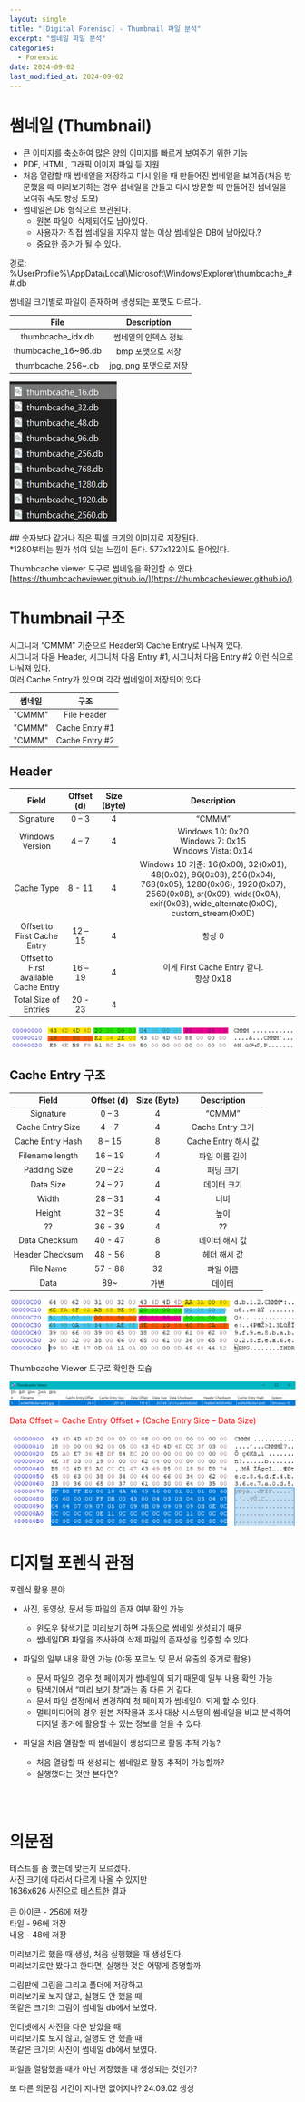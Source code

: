 ```yaml
---
layout: single
title: "[Digital Forenisc] - Thumbnail 파일 분석"
excerpt: "썸네일 파일 분석"
categories:
  - Forensic
date: 2024-09-02
last_modified_at: 2024-09-02
---
```


# 썸네일 (Thumbnail)

-	큰 이미지를 축소하여 많은 양의 이미지를 빠르게 보여주기 위한 기능
-	PDF, HTML, 그래픽 이미지 파일 등 지원
-	처음 열람할 때 썸네일을 저장하고 다시 읽을 때 만들어진 썸네일을 보여줌(처음 방문했을 때 미리보기하는 경우 섬네일을 만들고 다시 방문할 때 만들어진 썸네일을 보여줘 속도 향상 도모)
-	썸네일은 DB 형식으로 보관된다. 
    - 원본 파일이 삭제되어도 남아있다.
    - 사용자가 직접 썸네일을 지우지 않는 이상 썸네일은 DB에 남아있다.?
    - 중요한 증거가 될 수 있다.

경로:<br>
%UserProfile%\AppData\Local\Microsoft\Windows\Explorer\thumbcache_##.db 

썸네일 크기별로 파일이 존재하며 생성되는 포맷도 다르다.<br>

|         File        	|       Description      	|
|:-------------------:	|:----------------------:	|
|  thumbcache_idx.db  	|  썸네일의 인덱스 정보  	|
| thumbcache_16~96.db 	|    bmp 포맷으로 저장   	|
|  thumbcache_256~.db 	| jpg, png 포맷으로 저장 	|


![Thumbnail](/assets/forensic/Thumbnail/Thumbnail.png "Thumbnail")

\#\# 숫자보다 같거나 작은 픽셀 크기의 이미지로 저장된다.<br>
*1280부터는 뭔가 섞여 있는 느낌이 든다. 577x122이도 들어있다. 

Thumbcache viewer 도구로 썸네일을 확인할 수 있다. 
[https://thumbcacheviewer.github.io/](https://thumbcacheviewer.github.io/)

# Thumbnail 구조

시그니처 “CMMM” 기준으로 Header와 Cache Entry로 나눠져 있다. <br>
시그니처 다음 Header, 시그니처 다음 Entry #1, 시그니처 다음 Entry #2 이런 식으로 나눠져 있다.<br> 
여러 Cache Entry가 있으며 각각 썸네일이 저장되어 있다.<br>

| 썸네일 	|      구조      	|
|:------:	|:--------------:	|
| "CMMM" 	|   File Header  	|
| "CMMM" 	| Cache Entry #1 	|
| "CMMM" 	| Cache Entry #2 	|

## Header

|                     Field                    |     Offset (d)    |     Size (Byte)    |                                                                                               Description                                                                                             |
|:--------------------------------------------:|:-----------------:|:------------------:|:-----------------------------------------------------------------------------------------------------------------------------------------------------------------------------------------------------:|
|                   Signature                  |        0 – 3      |          4         |                                                                                                 “CMMM”                                                                                                |
|                Windows Version               |        4 – 7      |          4         |                                                                          Windows 10: 0x20<br> Windows 7: 0x15<br> Windows Vista: 0x14                                                                         |
|                   Cache Type                 |       8 - 11      |          4         |     Windows 10 기준: 16(0x00), 32(0x01), 48(0x02), 96(0x03), 256(0x04), 768(0x05), 1280(0x06), 1920(0x07), 2560(0x08), sr(0x09), wide(0x0A), exif(0x0B), wide_alternate(0x0C), custom_stream(0x0D)    |
|          Offset to First Cache Entry         |       12 – 15     |          4         |                                                                                                 항상 0                                                                                                |
|     Offset to First available Cache Entry    |       16 – 19     |          4         |                                                                                 이게 First Cache Entry 같다.<br> 항상 0x18                                                                               |
|             Total Size of Entries            |       20 - 23     |          4         |                                                                                                                                                                                                       |


![Thumbnail](/assets/forensic/Thumbnail/Header.png "Thumbnail Header")

## Cache Entry 구조


|           Field         |   Offset (d)   |     Size (Byte)    |         Description        |
|:-----------------------:|:--------------:|:------------------:|:--------------------------:|
|         Signature       |      0 – 3     |          4         |            “CMMM”          |
|     Cache Entry Size    |      4 – 7     |          4         |       Cache Entry 크기     |
|     Cache Entry Hash    |      8 – 15    |          8         |     Cache Entry 해시 값    |
|      Filename length    |     16 – 19    |          4         |        파일 이름 길이      |
|       Padding Size      |     20 – 23    |          4         |          패딩 크기         |
|         Data Size       |     24 – 27    |          4         |         데이터 크기        |
|           Width         |     28 – 31    |          4         |             너비           |
|          Height         |     32 – 35    |          4         |             높이           |
|            ??           |     36 - 39    |          4         |              ??            |
|       Data Checksum     |     40 - 47    |          8         |        데이터 해시 값      |
|      Header Checksum    |     48 - 56    |          8         |         헤더 해시 값       |
|         File Name       |     57 - 88    |          32        |          파일 이름         |
|           Data          |       89~      |         가변       |            데이터          |


![Thumbnail](/assets/forensic/Thumbnail/cache_entry.png "Thumbnail Cache Entry")

Thumbcache Viewer 도구로 확인한 모습 

![Thumbnail](/assets/forensic/Thumbnail/thumbcache_viewer.png "thumbcache_viewer")


<span style = "color: red">Data Offset = Cache Entry Offset + (Cache Entry Size – Data Size)</span>

![Thumbnail](/assets/forensic/Thumbnail/Header+Entry.png "Thumbnail Header+Entry")


# 디지털 포렌식 관점

포렌식 활용 분야
-	사진, 동영상, 문서 등 파일의 존재 여부 확인 가능
    - 윈도우 탐색기로 미리보기 하면 자동으로 썸네일 생성되기 때문
    - 썸네일DB 파일을 조사하여 삭제 파일의 존재성을 입증할 수 있다.

-	파일의 일부 내용 확인 가능 (야동 포르노 및 문서 유출의 증거로 활용)
    - 문서 파일의 경우 첫 페이지가 썸네일이 되기 때문에 일부 내용 확인 가능
    - 탐색기에서 “미리 보기 창”과는 좀 다른 거 같다. 
    - 문서 파일 설정에서 변경하여 첫 페이지가 썸네일이 되게 할 수 있다.
    - 멀티미디어의 경우 원본 저작물과 조사 대상 시스템의 썸네일을 비교 분석하여 디지털 증거에 활용할 수 있는 정보를 얻을 수 있다.

-	파일을 처음 열람할 때 썸네일이 생성되므로 활동 추적 가능?
    - 처음 열람할 때 생성되는 썸네일로 활동 추적이 가능할까?
    - 실행했다는 것만 본다면?

<br>
<br>

# 의문점

테스트를 좀 했는데 맞는지 모르겠다.<br> 사진 크기에 따라서 다르게 나올 수 있지만<br>
1636x626 사진으로 테스트한 결과<br>  
큰 아이콘 - 256에 저장<br>
타일 - 96에 저장<br>
내용 - 48에 저장<br>

미리보기로 했을 때 생성, 처음 실행했을 때 생성된다.<br>
미리보기로만 봤다고 한다면, 실행한 것은 어떻게 증명할까

그림판에 그림을 그리고 폴더에 저장하고<br>
미리보기로 보지 않고, 실행도 안 했을 때<br>
똑같은 크기의 그림이 썸네일 db에서 보였다.<br> 

인터넷에서 사진을 다운 받았을 때<br>
미리보기로 보지 않고, 실행도 안 했을 때<br>
똑같은 크기의 사진이 썸네일 db에서 보였다.<br>

파일을 열람했을 때가 아닌 저장했을 때 생성되는 것인가?

또 다른 의문점 시간이 지나면 없어지나? 24.09.02 생성
